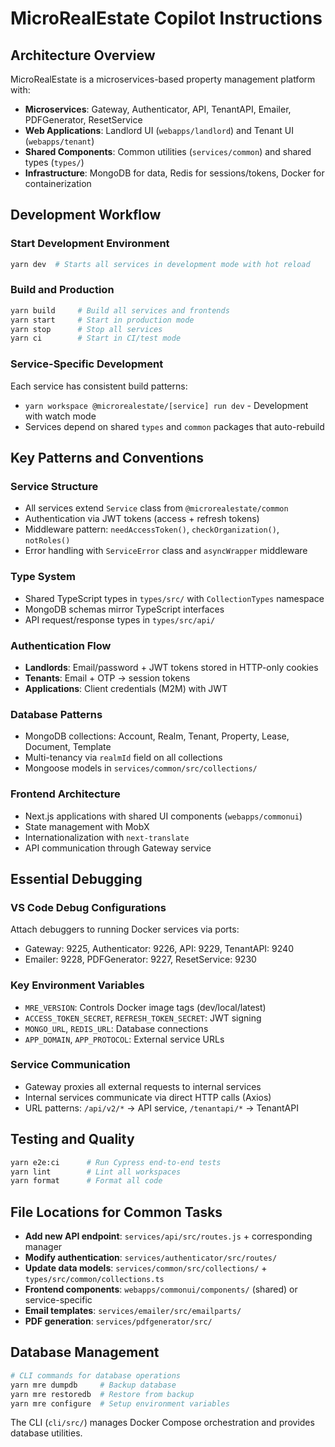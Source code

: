 # MicroRealEstate Copilot Instructions

## Architecture Overview

MicroRealEstate is a microservices-based property management platform with:
- **Microservices**: Gateway, Authenticator, API, TenantAPI, Emailer, PDFGenerator, ResetService
- **Web Applications**: Landlord UI (`webapps/landlord`) and Tenant UI (`webapps/tenant`)
- **Shared Components**: Common utilities (`services/common`) and shared types (`types/`)
- **Infrastructure**: MongoDB for data, Redis for sessions/tokens, Docker for containerization

## Development Workflow

### Start Development Environment
```bash
yarn dev  # Starts all services in development mode with hot reload
```

### Build and Production
```bash
yarn build     # Build all services and frontends
yarn start     # Start in production mode
yarn stop      # Stop all services
yarn ci        # Start in CI/test mode
```

### Service-Specific Development
Each service has consistent build patterns:
- `yarn workspace @microrealestate/[service] run dev` - Development with watch mode
- Services depend on shared `types` and `common` packages that auto-rebuild

## Key Patterns and Conventions

### Service Structure
- All services extend `Service` class from `@microrealestate/common`
- Authentication via JWT tokens (access + refresh tokens)
- Middleware pattern: `needAccessToken()`, `checkOrganization()`, `notRoles()`
- Error handling with `ServiceError` class and `asyncWrapper` middleware

### Type System
- Shared TypeScript types in `types/src/` with `CollectionTypes` namespace
- MongoDB schemas mirror TypeScript interfaces
- API request/response types in `types/src/api/`

### Authentication Flow
- **Landlords**: Email/password + JWT tokens stored in HTTP-only cookies
- **Tenants**: Email + OTP → session tokens
- **Applications**: Client credentials (M2M) with JWT

### Database Patterns
- MongoDB collections: Account, Realm, Tenant, Property, Lease, Document, Template
- Multi-tenancy via `realmId` field on all collections
- Mongoose models in `services/common/src/collections/`

### Frontend Architecture
- Next.js applications with shared UI components (`webapps/commonui`)
- State management with MobX
- Internationalization with `next-translate`
- API communication through Gateway service

## Essential Debugging

### VS Code Debug Configurations
Attach debuggers to running Docker services via ports:
- Gateway: 9225, Authenticator: 9226, API: 9229, TenantAPI: 9240
- Emailer: 9228, PDFGenerator: 9227, ResetService: 9230

### Key Environment Variables
- `MRE_VERSION`: Controls Docker image tags (dev/local/latest)
- `ACCESS_TOKEN_SECRET`, `REFRESH_TOKEN_SECRET`: JWT signing
- `MONGO_URL`, `REDIS_URL`: Database connections
- `APP_DOMAIN`, `APP_PROTOCOL`: External service URLs

### Service Communication
- Gateway proxies all external requests to internal services
- Internal services communicate via direct HTTP calls (Axios)
- URL patterns: `/api/v2/*` → API service, `/tenantapi/*` → TenantAPI

## Testing and Quality

```bash
yarn e2e:ci      # Run Cypress end-to-end tests
yarn lint        # Lint all workspaces
yarn format      # Format all code
```

## File Locations for Common Tasks

- **Add new API endpoint**: `services/api/src/routes.js` + corresponding manager
- **Modify authentication**: `services/authenticator/src/routes/`
- **Update data models**: `services/common/src/collections/` + `types/src/common/collections.ts`
- **Frontend components**: `webapps/commonui/components/` (shared) or service-specific
- **Email templates**: `services/emailer/src/emailparts/`
- **PDF generation**: `services/pdfgenerator/src/`

## Database Management

```bash
# CLI commands for database operations
yarn mre dumpdb     # Backup database
yarn mre restoredb  # Restore from backup
yarn mre configure  # Setup environment variables
```

The CLI (`cli/src/`) manages Docker Compose orchestration and provides database utilities.